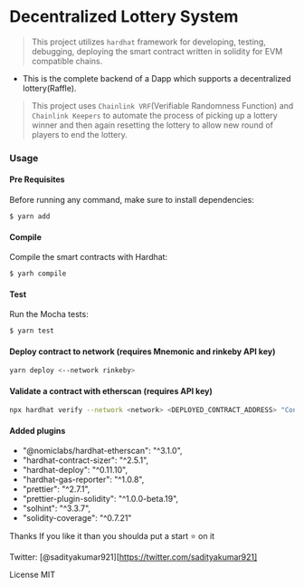 # Decentralized Lottery System 
> This project utilizes `hardhat` framework for developing, testing, debugging, deploying the smart contract written in solidity for EVM compatible chains. 
- This is the complete backend of a Dapp which supports a decentralized lottery(Raffle). 
> This project uses `Chainlink VRF`(Verifiable Randomness Function) and `Chainlink Keepers` to automate the process of picking up a lottery winner and then again resetting the lottery to allow new round of players to end the lottery. 

### Usage
#### Pre Requisites
 Before running any command, make sure to install dependencies:

```bash
$ yarn add
```
#### Compile
 Compile the smart contracts with Hardhat:
```bash
$ yarh compile
```

#### Test
 Run the Mocha tests:

```bash
$ yarn test
```

#### Deploy contract to network (requires Mnemonic and rinkeby API key)

```bash
yarn deploy <--network rinkeby>
```

#### Validate a contract with etherscan (requires API key)
```bash
npx hardhat verify --network <network> <DEPLOYED_CONTRACT_ADDRESS> "Constructor argument 1"
```
#### Added plugins
 - "@nomiclabs/hardhat-etherscan": "^3.1.0",  
 - "hardhat-contract-sizer": "^2.5.1",  
 - "hardhat-deploy": "^0.11.10",  
 - "hardhat-gas-reporter": "^1.0.8",  
 - "prettier": "^2.7.1",  
 - "prettier-plugin-solidity": "^1.0.0-beta.19",  
 - "solhint": "^3.3.7",  
 - "solidity-coverage": "^0.7.21"  


Thanks
If you like it than you shoulda put a start ⭐ on it

Twitter: [@sadityakumar921][https://twitter.com/sadityakumar921]

License
MIT